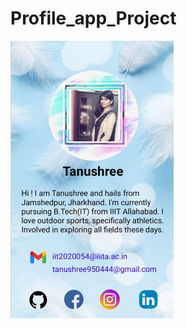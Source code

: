 # Profile_app_Project
![image](https://github.com/Tanushree-coder/Profile_app_Project/blob/master/Screenshot.png)
